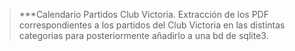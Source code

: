 >***Calendario Partidos Club Victoria.
Extracción de los PDF correspondientes a los partidos del Club Victoria en las distintas categorias para posteriormente añadirlo a una bd de sqlite3.
